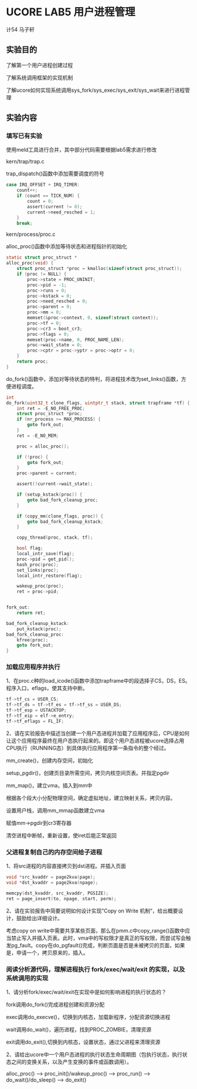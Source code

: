 # UCORE LAB5 用户进程管理

计54 马子轩

## 实验目的

了解第一个用户进程创建过程

了解系统调用框架的实现机制

了解ucore如何实现系统调用sys_fork/sys_exec/sys_exit/sys_wait来进行进程管理

## 实验内容

### 填写已有实验

使用meld工具进行合并，其中部分代码需要根据lab5需求进行修改

kern/trap/trap.c

trap_dispatch()函数中添加需要调度的符号

```c
case IRQ_OFFSET + IRQ_TIMER:
	count++;
	if (count == TICK_NUM) {
		count = 0;
		assert(current != 0);
		current->need_resched = 1;
	}
	break;
```

kern/process/proc.c

alloc_proc()函数中添加等待状态和进程指针的初始化

```c
static struct proc_struct *
alloc_proc(void) {
	struct proc_struct *proc = kmalloc(sizeof(struct proc_struct));
	if (proc != NULL) {
		proc->state = PROC_UNINIT;
		proc->pid = -1;
		proc->runs = 0;
		proc->kstack = 0;
		proc->need_resched = 0;
		proc->parent = 0;
		proc->mm = 0;
		memset(&proc->context, 0, sizeof(struct context));
		proc->tf = 0;
		proc->cr3 = boot_cr3;
		proc->flags = 0;
		memset(proc->name, 0, PROC_NAME_LEN);
		proc->wait_state = 0;
		proc->cptr = proc->yptr = proc->optr = 0;
	}
	return proc;
}
```

do_fork()函数中，添加对等待状态的特判，将进程技术改为set_links()函数，方便进程调度。

```c
int
do_fork(uint32_t clone_flags, uintptr_t stack, struct trapframe *tf) {
	int ret = -E_NO_FREE_PROC;
	struct proc_struct *proc;
	if (nr_process >= MAX_PROCESS) {
		goto fork_out;
	}
	ret = -E_NO_MEM;

	proc = alloc_proc();

	if (!proc) {
		goto fork_out;
	}
	proc->parent = current;

	assert(!current->wait_state);

	if (setup_kstack(proc)) {
		goto bad_fork_cleanup_proc;
	}

	if (copy_mm(clone_flags, proc)) {
		goto bad_fork_cleanup_kstack;
	}

	copy_thread(proc, stack, tf);

	bool flag;
	local_intr_save(flag);
	proc->pid = get_pid();
	hash_proc(proc);
	set_links(proc);
	local_intr_restore(flag);

	wakeup_proc(proc);
	ret = proc->pid;


fork_out:
	return ret;

bad_fork_cleanup_kstack:
	put_kstack(proc);
bad_fork_cleanup_proc:
	kfree(proc);
	goto fork_out;
}
```

### 加载应用程序并执行

1、在proc.c种的load_icode()函数中添加trapframe中的段选择子CS，DS，ES。程序入口，eflags，使其支持中断。

```c
tf->tf_cs = USER_CS;
tf->tf_ds = tf->tf_es = tf->tf_ss = USER_DS;
tf->tf_esp = USTACKTOP;
tf->tf_eip = elf->e_entry;
tf->tf_eflags = FL_IF;
```

2、请在实验报告中描述当创建一个用户态进程并加载了应用程序后，CPU是如何让这个应用程序最终在用户态执行起来的。即这个用户态进程被ucore选择占用CPU执行（RUNNING态）到具体执行应用程序第一条指令的整个经过。

mm_create()，创建内存空间，初始化

setup_pgdir()，创建页目录所需空间，拷贝内核空间页表。并指定pgdir

mm_map()，建立vma，插入到mm中

根据各个段大小分配物理空间，确定虚拟地址，建立映射关系，拷贝内容。

设置用户栈，调用mm_mmap函数建立vma

赋值mm->pgdir到cr3寄存器

清空进程中断帧，重新设置，使iret后能正常返回

### 父进程复制自己的内存空间给子进程

1、将src进程的内容直接拷贝到dst进程。并插入页面

```c
void *src_kvaddr = page2kva(page);
void *dst_kvaddr = page2kva(npage);

memcpy(dst_kvaddr, src_kvaddr, PGSIZE);
ret = page_insert(to, npage, start, perm);
```

2、请在实验报告中简要说明如何设计实现”Copy on Write 机制“，给出概要设计，鼓励给出详细设计。

考虑copy on write中需要共享某些页面，那么在pmm.c中copy_range()函数中应当禁止写入并插入页表。此时，vma中的写权限才是真正的写权限，而尝试写会触发pg_fault。copy在do_pgfault()完成，判断页面是否是未被拷贝的页面，如果是，申请一个，拷贝原来的，插入。

### 阅读分析源代码，理解进程执行 fork/exec/wait/exit 的实现，以及系统调用的实现

1、请分析fork/exec/wait/exit在实现中是如何影响进程的执行状态的？

fork调用do_fork()完成进程创建和资源分配

exec调用do_execve()，切换到内核态，加载新程序，分配资源切换进程

wait调用do_wait()，遍历进程，找到PROC_ZOMBIE，清理资源

exit调用do_exit(),切换到内核态，设置状态，通过父进程来清理资源

2、请给出ucore中一个用户态进程的执行状态生命周期图（包执行状态，执行状态之间的变换关系，以及产生变换的事件或函数调用）。

alloc_proc() --> proc_init()/wakeup_proc() --> proc_run() --> do_wait()/do_sleep() --> do_exit()

